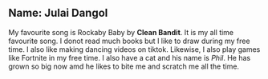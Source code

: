 ## Name: Julai Dangol
My favourite song is Rockaby Baby by **Clean Bandit**. It is my all time favourite song. I donot read much books but I like to draw during my free time. I also like making dancing videos on tiktok. Likewise, I also play games like Fortnite in my free time. I also have a cat and his name is *Phil*. He has grown so big now amd he likes to bite me and scratch me all the time.

